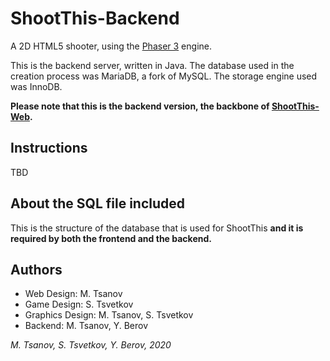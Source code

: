 # ShootThis-Backend

A 2D HTML5 shooter, using the [Phaser 3](https://github.com/photonstorm/phaser/) engine.

This is the backend server, written in Java. The database used in the creation process was MariaDB, a fork of MySQL. The storage engine used was InnoDB.

**Please note that this is the backend version, the backbone of [ShootThis-Web](https://github.com/mtsanovv/ShootThis-Web).**

## Instructions
TBD

## About the SQL file included
This is the structure of the database that is used for ShootThis **and it is required by both the frontend and the backend.**

## Authors
- Web Design: M. Tsanov
- Game Design: S. Tsvetkov
- Graphics Design: M. Tsanov, S. Tsvetkov
- Backend: M. Tsanov, Y. Berov

*M. Tsanov, S. Tsvetkov, Y. Berov, 2020*
